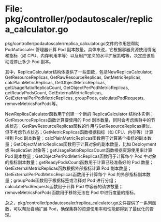 # File: pkg/controller/podautoscaler/replica_calculator.go

pkg/controller/podautoscaler/replica_calculator.go文件的作用是帮助 PodAutoscaler 管理器计算 Pod 副本数量。具体来说，它根据容器资源使用情况和指标（如 CPU、内存利用率等）以及用户定义的水平扩展策略等，决定应该启动或停止多少 Pod 副本。

其中，ReplicaCalculator结构体提供了一些函数，包括NewReplicaCalculator, GetResourceReplicas, GetRawResourceReplicas, GetMetricReplicas, calcPlainMetricReplicas, GetObjectMetricReplicas, getUsageRatioReplicaCount, GetObjectPerPodMetricReplicas, getReadyPodsCount, GetExternalMetricReplicas, GetExternalPerPodMetricReplicas, groupPods, calculatePodRequests, removeMetricsForPods等。

NewReplicaCalculator函数用于创建一个新的 ReplicaCalculator 结构体实例；GetResourceReplicas函数计算要使用的 Pod 副本数量，同时会考虑集群中的节点状态；GetRawResourceReplicas函数的作用与GetResourceReplicas相似，但不考虑节点状态；GetMetricReplicas函数根据指标（如 CPU、内存等）计算得到 Pod 副本数量；calcPlainMetricReplicas函数用于计算某个指标的副本数量；GetObjectMetricReplicas函数用于计算对象的副本数量，比如 Deployment 或 ReplicaSet 对象等；getUsageRatioReplicaCount函数根据资源使用率计算 Pod 副本数量；GetObjectPerPodMetricReplicas函数用于计算每个 Pod 中对象的指标副本数量；getReadyPodsCount函数用于计算已经准备好的 Pod 数量；GetExternalMetricReplicas函数根据外部指标计算 Pod 副本数量；GetExternalPerPodMetricReplicas函数用于计算每个 Pod 的外部指标副本数量；groupPods函数用于根据标签或注释对 Pod 进行分组；calculatePodRequests函数用于计算 Pod 中容器的请求数量；removeMetricsForPods函数用于移除无法在 Pod 中进行度量的指标。

总之，pkg/controller/podautoscaler/replica_calculator.go文件提供了一系列函数，可以帮助自动扩展 Pod，确保集群的资源使用率和性能都得到了最优化的管理。

